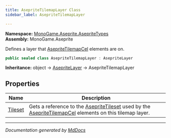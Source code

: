 ```yaml
---
title: AsepriteTilemapLayer Class
sidebar_label: AsepriteTilemapLayer

---
```


**Namespace:** [MonoGame.Aseprite.AsepriteTypes](../)  
**Assembly:** MonoGame.Aseprite

Defines a layer that [AsepriteTilemapCel](../AsepriteTilemapCel/) elements are on.

```csharp
public sealed class AsepriteTilemapLayer : AsepriteLayer
```

**Inheritance:** object → [AsepriteLayer](../AsepriteLayer/) → AsepriteTilemapLayer

## Properties

| Name                             | Description                                                                                                                                                             |
| -------------------------------- | ----------------------------------------------------------------------------------------------------------------------------------------------------------------------- |
| [Tileset](Properties/Tileset.md) | Gets a reference to the [AsepriteTileset](../AsepriteTileset/) used by the [AsepriteTilemapCel](../AsepriteTilemapCel/) elements on this tilemap layer. |

___

*Documentation generated by [MdDocs](https://github.com/ap0llo/mddocs)*
